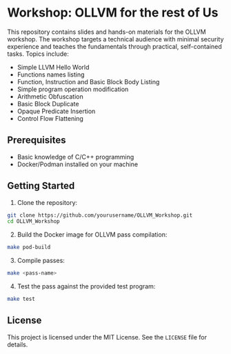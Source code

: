 # Workshop: OLLVM for the rest of Us

This repository contains slides and hands-on materials for the OLLVM workshop. The workshop targets a technical audience with minimal security experience and teaches the fundamentals through practical, self-contained tasks. Topics include:

* Simple LLVM Hello World 
* Functions names listing
* Function, Instruction and Basic Block Body Listing
* Simple program operation modification
* Arithmetic Obfuscation
* Basic Block Duplicate
* Opaque Predicate Insertion
* Control Flow Flattening

## Prerequisites
* Basic knowledge of C/C++ programming
* Docker/Podman installed on your machine

## Getting Started
1. Clone the repository:
```bash
git clone https://github.com/yourusername/OLLVM_Workshop.git
cd OLLVM_Workshop
```

2. Build the Docker image for OLLVM pass compilation:
```bash
make pod-build
```

3. Compile passes:
```bash
make <pass-name>
```

4. Test the pass against the provided test program:
```bash
make test
```

## License
This project is licensed under the MIT License. See the `LICENSE` file for details.
